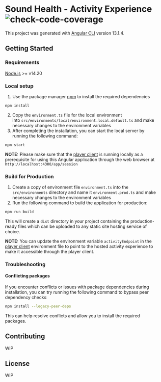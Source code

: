 # Sound Health - Activity Experience ![check-code-coverage](https://img.shields.io/badge/code--coverage-26.18%25-red)

This project was generated with [Angular CLI](https://github.com/angular/angular-cli) version 13.1.4.

## Getting Started

### Requirements
[Node.js](https://nodejs.org/en) >= v14.20

### Local setup

1. Use the package manager [npm](https://www.npmjs.com/) to install the required dependencies
```bash
npm install
```
2. Copy the `environment.ts` file for the local environment into `src/environments/local/environment.local.default.ts` and make necessary changes to the environment variables
3. After completing the installation, you can start the local server by running the following command:
```bash
npm start
```

**NOTE:** Please make sure that the [player client](https://github.com/PointMotionInc/sh-player-client) is running locally as a prerequisite for using this Angular application through the web browser at `http://localhost:4300/app/session`

### Build for Production

1. Create a copy of environment file `environment.ts` into the `src/environments` directory and name it `environment.prod.ts` and make necessary changes to the environment variables
2. Run the following command to build the application for production:
```bash
npm run build
```

This will create a `dist` directory in your project containing the production-ready files which can be uploaded to any static site hosting service of choice.

**NOTE:** You can update the environment variable `activityEndpoint` in the [player client](https://github.com/PointMotionInc/sh-player-client) environment file to point to the hosted activity experience to make it accessible through the player client.

### Troubleshooting
#### Conflicting packages

If you encounter conflicts or issues with package dependencies during installation, you can try running the following command to bypass peer dependency checks:
```bash
npm install --legacy-peer-deps
```

This can help resolve conflicts and allow you to install the required packages.
## Contributing

WIP

## License

WIP
